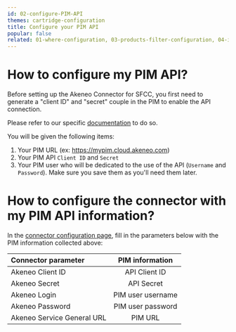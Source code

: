 ```yaml
---
id: 02-configure-PIM-API
themes: cartridge-configuration
title: Configure your PIM API
popular: false
related: 01-where-configuration, 03-products-filter-configuration, 04-import-images-configuration, 05-mapping-configuration, 06-categories-configuration, 07-multi-storefront-configuration, 08-reference-entities
---
```


# How to configure my PIM API?

Before setting up the Akeneo Connector for SFCC, you first need to generate a "client ID" and "secret" couple in the PIM to enable the API connection.

Please refer to our specific [documentation](https://api.akeneo.com/documentation/authentication.html#authentication) to do so.

You will be given the following items:
1. Your PIM URL (ex: https://mypim.cloud.akeneo.com)
2. Your PIM API `Client ID` and `Secret`
3. Your PIM user who will be dedicated to the use of the API (`Username` and `Password`).
Make sure you save them as you'll need them later.

# How to configure the connector with my PIM API information?

In the [connector configuration page](01-where-configuration.html), fill in the parameters below with the PIM information collected above:

| Connector parameter           | PIM information    |
| :-----------------------------| :-----------------:|
| Akeneo Client ID              |  API Client ID     |
| Akeneo Secret                 |  API Secret        |
| Akeneo Login                  |  PIM user username |
| Akeneo Password               |  PIM user password |
| Akeneo Service General URL    |  PIM URL           |
